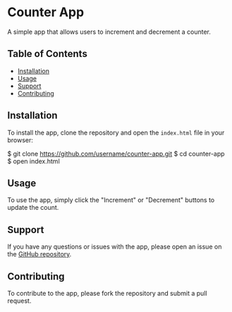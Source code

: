 # Counter App

A simple app that allows users to increment and decrement a counter.

## Table of Contents

- [Installation](#installation)
- [Usage](#usage)
- [Support](#support)
- [Contributing](#contributing)

## Installation

To install the app, clone the repository and open the `index.html` file in your browser:

$ git clone https://github.com/username/counter-app.git
$ cd counter-app
$ open index.html


## Usage

To use the app, simply click the "Increment" or "Decrement" buttons to update the count.

## Support

If you have any questions or issues with the app, please open an issue on the [GitHub repository](https://github.com/username/counter-app/issues).

## Contributing

To contribute to the app, please fork the repository and submit a pull request.

